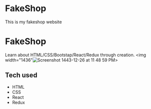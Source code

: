 # FakeShop
This is my fakeshop website
# FakeShop
Learn about HTML/CSS/Bootstap/React/Redux through creation.
<img width="1436"![Screenshot 1443-12-26 at 11 48 59 PM](https://user-images.githubusercontent.com/102286564/181180390-e1055cd3-fc31-4f88-b157-6ae095b449b6.png)>
## Tech used
* HTML
* CSS
* React
* Redux
